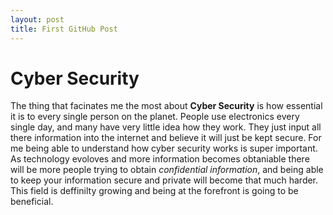 ```yaml
---
layout: post
title: First GitHub Post
---
```

# Cyber Security 
The thing that facinates me the most about **Cyber Security** is how essential it is to every single person on the planet. People use electronics every single day, and many have very little idea how they work. They just input all there information into the internet and believe it will just be kept secure. For me being able to understand how cyber security works is super important. As technology evoloves and more information becomes obtaniable there will be more people trying to obtain _confidential information_, and being able to keep your information secure and private will become that much harder. This field is deffinilty growing and being at the forefront is going to be beneficial. 
